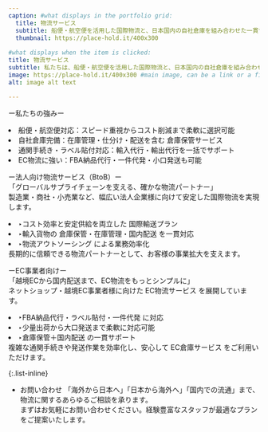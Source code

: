 ```yaml
---
caption: #what displays in the portfolio grid:
  title: 物流サービス
  subtitle: 船便・航空便を活用した国際物流と、日本国内の自社倉庫を組み合わせた一貫サービス
  thumbnail: https://place-hold.it/400x300
  
#what displays when the item is clicked:
title: 物流サービス
subtitle: 私たちは、船便・航空便を活用した国際物流と、日本国内の自社倉庫を組み合わせた一貫サービスを提供しています。法人企業様からEC事業[…]
image: https://place-hold.it/400x300 #main image, can be a link or a file in assets/img/portfolio
alt: image alt text

---
```

ー私たちの強みー
 <li>船便・航空便対応：スピード重視からコスト削減まで柔軟に選択可能</li>
 <li>自社倉庫完備：在庫管理・仕分け・配送を含む 倉庫保管サービス</li>
 <li>通関手続き・ラベル貼付対応：輸入代行・輸出代行を一括でサポート</li>
 <li>EC物流に強い：FBA納品代行・一件代発・小口発送も可能</li>


ー法人向け物流サービス（BtoB）ー  
「グローバルサプライチェーンを支える、確かな物流パートナー」  
製造業・商社・小売業など、幅広い法人企業様に向けて安定した国際物流を実現します。  
 <li>‣コスト効率と安定供給を両立した 国際輸送プラン</li>
 <li>‣輸入貨物の 倉庫保管・在庫管理・国内配送 を一貫対応</li>
 <li>‣物流アウトソーシング による業務効率化</li>  
長期的に信頼できる物流パートナーとして、お客様の事業拡大を支えます。


ーEC事業者向けー  
「越境ECから国内配送まで、EC物流をもっとシンプルに」  
ネットショップ・越境EC事業者様に向けた EC物流サービス を展開しています。  
 <li>‣FBA納品代行・ラベル貼付・一件代発 に対応</li>
 <li>‣少量出荷から大口発送まで柔軟に対応可能</li>
 <li>‣倉庫保管＋国内配送 の一貫サポート</li>  
複雑な通関手続きや発送作業を効率化し、安心して EC倉庫サービス をご利用いただけます。

{:.list-inline} 
 - お問い合わせ
「海外から日本へ」「日本から海外へ」「国内での流通」まで、物流に関するあらゆるご相談を承ります。  
まずはお気軽にお問い合わせください。経験豊富なスタッフが最適なプランをご提案いたします。
